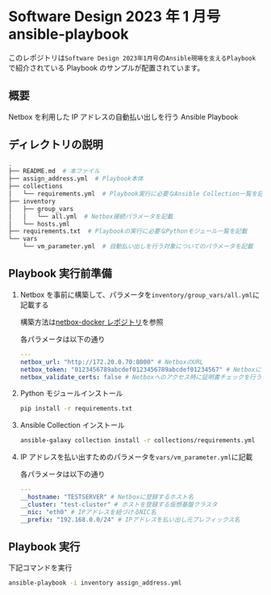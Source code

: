 # Software Design 2023 年 1 月号 ansible-playbook

このレポジトリは`Software Design 2023年1月号`の`Ansible現場を支えるPlaybook`で紹介されている Playbook のサンプルが配置されています。

## 概要

Netbox を利用した IP アドレスの自動払い出しを行う Ansible Playbook

## ディレクトリの説明

```bash
.
├── README.md  # 本ファイル
├── assign_address.yml  # Playbook本体
├── collections
│   └── requirements.yml  # Playbook実行に必要なAnsible Collection一覧を記載
├── inventory
│   ├── group_vars
│   │   └── all.yml  # Netbox接続パラメータを記載
│   └── hosts.yml
├── requirements.txt  # Playbookの実行に必要なPythonモジュール一覧を記載
└── vars
    └── vm_parameter.yml  # 自動払い出しを行う対象についてのパラメータを記載
```

## Playbook 実行前準備

1. Netbox を事前に構築して、パラメータを`inventory/group_vars/all.yml`に記載する

   構築方法は[netbox-docker レポジトリ](https://github.com/netbox-community/netbox-docker#quickstart)を参照

   各パラメータは以下の通り

   ```yaml
   ---
   netbox_url: "http://172.20.0.70:8000" # NetboxのURL
   netbox_token: "0123456789abcdef0123456789abcdef01234567" # Netboxにアクセスするためのトークン(docker作成すると自動で発行される)
   netbox_validate_certs: false # Netboxへのアクセス時に証明書チェックを行うか(httpアクセスの場合無視される)
   ```

2. Python モジュールインストール

   ```bash
   pip install -r requirements.txt
   ```

3. Ansible Collection インストール

   ```bash
   ansible-galaxy collection install -r collections/requirements.yml
   ```

4. IP アドレスを払い出すためのパラメータを`vars/vm_parameter.yml`に記載

   各パラメータは以下の通り

   ```yaml
   ---
   __hostname: "TESTSERVER" # Netboxに登録するホスト名
   __cluster: "test-cluster" # ホストを登録する仮想基盤クラスタ
   __nic: "eth0" # IPアドレスを紐づけるNIC名
   __prefix: "192.168.0.0/24" # IPアドレスを払い出し元プレフィックス名
   ```

## Playbook 実行

下記コマンドを実行

```bash
ansible-playbook -i inventory assign_address.yml
```
